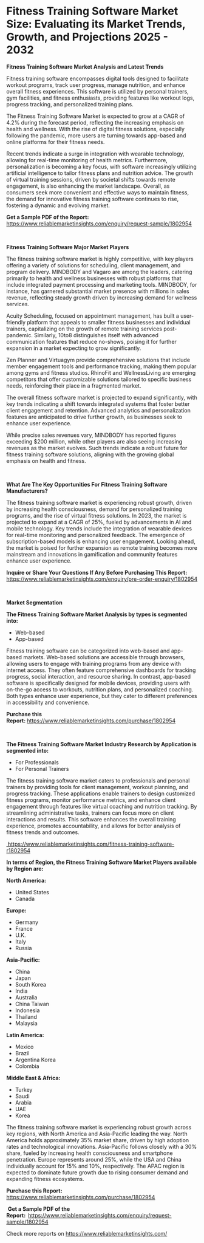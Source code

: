 <p><h1>Fitness Training Software Market Size: Evaluating its Market Trends, Growth, and Projections 2025 - 2032</h1></p><p><strong>Fitness Training Software Market Analysis and Latest Trends</strong></p>
<p><p>Fitness training software encompasses digital tools designed to facilitate workout programs, track user progress, manage nutrition, and enhance overall fitness experiences. This software is utilized by personal trainers, gym facilities, and fitness enthusiasts, providing features like workout logs, progress tracking, and personalized training plans.</p><p>The Fitness Training Software Market is expected to grow at a CAGR of 4.2% during the forecast period, reflecting the increasing emphasis on health and wellness. With the rise of digital fitness solutions, especially following the pandemic, more users are turning towards app-based and online platforms for their fitness needs.</p><p>Recent trends indicate a surge in integration with wearable technology, allowing for real-time monitoring of health metrics. Furthermore, personalization is becoming a key focus, with software increasingly utilizing artificial intelligence to tailor fitness plans and nutrition advice. The growth of virtual training sessions, driven by societal shifts towards remote engagement, is also enhancing the market landscape. Overall, as consumers seek more convenient and effective ways to maintain fitness, the demand for innovative fitness training software continues to rise, fostering a dynamic and evolving market.</p></p>
<p><strong>Get a Sample PDF of the Report:&nbsp;</strong> <a href="https://www.reliablemarketinsights.com/enquiry/request-sample/1802954?utm_campaign=2185&utm_medium=2&utm_source=Github&utm_content=ia&utm_term=10032025&utm_id=fitness-training-software">https://www.reliablemarketinsights.com/enquiry/request-sample/1802954</a></p>
<p>&nbsp;</p>
<p><strong>Fitness Training Software Major Market Players</strong></p>
<p><p>The fitness training software market is highly competitive, with key players offering a variety of solutions for scheduling, client management, and program delivery. MINDBODY and Vagaro are among the leaders, catering primarily to health and wellness businesses with robust platforms that include integrated payment processing and marketing tools. MINDBODY, for instance, has garnered substantial market presence with millions in sales revenue, reflecting steady growth driven by increasing demand for wellness services.</p><p>Acuity Scheduling, focused on appointment management, has built a user-friendly platform that appeals to smaller fitness businesses and individual trainers, capitalizing on the growth of remote training services post-pandemic. Similarly, 10to8 distinguishes itself with advanced communication features that reduce no-shows, poising it for further expansion in a market expecting to grow significantly.</p><p>Zen Planner and Virtuagym provide comprehensive solutions that include member engagement tools and performance tracking, making them popular among gyms and fitness studios. RhinoFit and WellnessLiving are emerging competitors that offer customizable solutions tailored to specific business needs, reinforcing their place in a fragmented market.</p><p>The overall fitness software market is projected to expand significantly, with key trends indicating a shift towards integrated systems that foster better client engagement and retention. Advanced analytics and personalization features are anticipated to drive further growth, as businesses seek to enhance user experience.</p><p>While precise sales revenues vary, MINDBODY has reported figures exceeding $200 million, while other players are also seeing increasing revenues as the market evolves. Such trends indicate a robust future for fitness training software solutions, aligning with the growing global emphasis on health and fitness.</p></p>
<p>&nbsp;</p>
<p><strong>What Are The Key Opportunities For Fitness Training Software Manufacturers?</strong></p>
<p><p>The fitness training software market is experiencing robust growth, driven by increasing health consciousness, demand for personalized training programs, and the rise of virtual fitness solutions. In 2023, the market is projected to expand at a CAGR of 25%, fueled by advancements in AI and mobile technology. Key trends include the integration of wearable devices for real-time monitoring and personalized feedback. The emergence of subscription-based models is enhancing user engagement. Looking ahead, the market is poised for further expansion as remote training becomes more mainstream and innovations in gamification and community features enhance user experience.</p></p>
<p><strong>Inquire or Share Your Questions If Any Before Purchasing This Report:</strong> <a href="https://www.reliablemarketinsights.com/enquiry/pre-order-enquiry/1802954?utm_campaign=2185&utm_medium=2&utm_source=Github&utm_content=ia&utm_term=10032025&utm_id=fitness-training-software">https://www.reliablemarketinsights.com/enquiry/pre-order-enquiry/1802954</a></p>
<p>&nbsp;</p>
<p><strong>Market Segmentation</strong></p>
<p><strong>The Fitness Training Software Market Analysis by types is segmented into:</strong></p>
<p><ul><li>Web-based</li><li>App-based</li></ul></p>
<p><p>Fitness training software can be categorized into web-based and app-based markets. Web-based solutions are accessible through browsers, allowing users to engage with training programs from any device with internet access. They often feature comprehensive dashboards for tracking progress, social interaction, and resource sharing. In contrast, app-based software is specifically designed for mobile devices, providing users with on-the-go access to workouts, nutrition plans, and personalized coaching. Both types enhance user experience, but they cater to different preferences in accessibility and convenience.</p></p>
<p><strong>Purchase this Report:&nbsp;</strong><a href="https://www.reliablemarketinsights.com/purchase/1802954?utm_campaign=2185&utm_medium=2&utm_source=Github&utm_content=ia&utm_term=10032025&utm_id=fitness-training-software">https://www.reliablemarketinsights.com/purchase/1802954</a></p>
<p>&nbsp;</p>
<p><strong>The Fitness Training Software Market Industry Research by Application is segmented into:</strong></p>
<p><ul><li>For Professionals</li><li>For Personal Trainers</li></ul></p>
<p><p>The fitness training software market caters to professionals and personal trainers by providing tools for client management, workout planning, and progress tracking. These applications enable trainers to design customized fitness programs, monitor performance metrics, and enhance client engagement through features like virtual coaching and nutrition tracking. By streamlining administrative tasks, trainers can focus more on client interactions and results. This software enhances the overall training experience, promotes accountability, and allows for better analysis of fitness trends and outcomes.</p></p>
<p><a href="https://www.reliablemarketinsights.com/fitness-training-software-r1802954?utm_campaign=2185&utm_medium=2&utm_source=Github&utm_content=ia&utm_term=10032025&utm_id=fitness-training-software">&nbsp;https://www.reliablemarketinsights.com/fitness-training-software-r1802954</a></p>
<p><strong>In terms of Region, the Fitness Training Software Market Players available by Region are:</strong></p>
<p>
    <p> <strong> North America: </strong>
        <ul>
            <li>United States</li>
            <li>Canada</li>
        </ul>
        </p> 
    <p> <strong> Europe: </strong>
        <ul>
            <li>Germany</li>
            <li>France</li>
            <li>U.K.</li>
            <li>Italy</li>
            <li>Russia</li>
        </ul>
        </p> 
    <p> <strong> Asia-Pacific: </strong>
        <ul>
            <li>China</li>
            <li>Japan</li>
            <li>South Korea</li>
            <li>India</li>
            <li>Australia</li>
            <li>China Taiwan</li>
            <li>Indonesia</li>
            <li>Thailand</li>
            <li>Malaysia</li>
        </ul>
        </p> 
    <p> <strong> Latin America: </strong>
        <ul>
            <li>Mexico</li>
            <li>Brazil</li>
            <li>Argentina Korea</li>
            <li>Colombia</li>
        </ul>
        </p> 
    <p> <strong> Middle East & Africa: </strong>
        <ul>
            <li>Turkey</li>
            <li>Saudi</li>
            <li>Arabia</li>
            <li>UAE</li>
            <li>Korea</li>
        </ul>
    </p>
    </p>
<p><p>The fitness training software market is experiencing robust growth across key regions, with North America and Asia-Pacific leading the way. North America holds approximately 35% market share, driven by high adoption rates and technological innovations. Asia-Pacific follows closely with a 30% share, fueled by increasing health consciousness and smartphone penetration. Europe represents around 25%, while the USA and China individually account for 15% and 10%, respectively. The APAC region is expected to dominate future growth due to rising consumer demand and expanding fitness ecosystems.</p></p>
<p><strong>Purchase this Report: </strong><a href="https://www.reliablemarketinsights.com/purchase/1802954?utm_campaign=2185&utm_medium=2&utm_source=Github&utm_content=ia&utm_term=10032025&utm_id=fitness-training-software">https://www.reliablemarketinsights.com/purchase/1802954</a></p>
<p>&nbsp;<strong>Get a Sample PDF of the Report:&nbsp;&nbsp;</strong><a href="https://www.reliablemarketinsights.com/enquiry/request-sample/1802954?utm_campaign=2185&utm_medium=2&utm_source=Github&utm_content=ia&utm_term=10032025&utm_id=fitness-training-software">https://www.reliablemarketinsights.com/enquiry/request-sample/1802954</a></p>
<p><strong></strong></p>
<p>Check more reports on <a href="https://www.reliablemarketinsights.com/?utm_campaign=2185&utm_medium=2&utm_source=Github&utm_content=ia&utm_term=10032025&utm_id=fitness-training-software">https://www.reliablemarketinsights.com/</a></p>